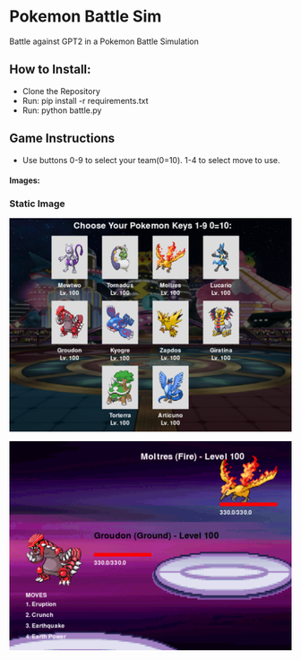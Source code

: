 # Pokemon Battle Sim
Battle against GPT2 in a Pokemon Battle Simulation

## How to Install:
* Clone the Repository
* Run: pip install -r requirements.txt
* Run: python battle.py

## Game Instructions
* Use buttons 0-9 to select your team(0=10). 1-4 to select move to use.

#### Images:

### Static Image
![Logo](https://github.com/dangrant6/poke-battle-ai/blob/main/img/select.png)

![Logo](https://github.com/dangrant6/poke-battle-ai/blob/main/img/ingame.png)